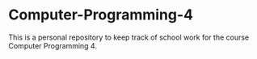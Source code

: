 # Computer-Programming-4
This is a personal repository to keep track of school work for the course Computer Programming 4.
